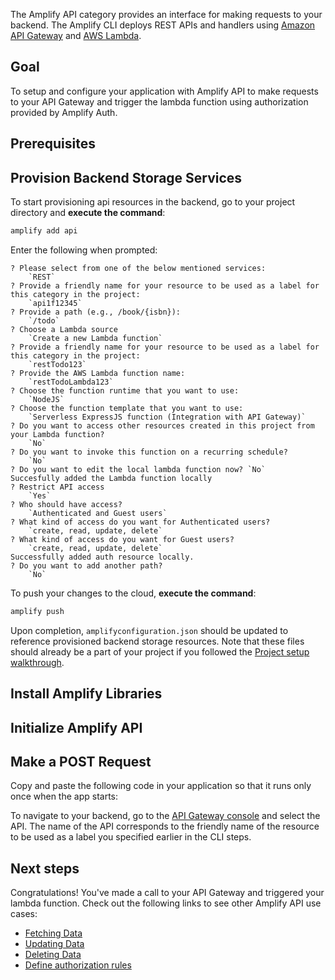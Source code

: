 The Amplify API category provides an interface for making requests to your backend. The Amplify CLI deploys REST APIs and handlers using [Amazon API Gateway](http://docs.aws.amazon.com/apigateway/latest/developerguide/) and [AWS Lambda](http://docs.aws.amazon.com/lambda/latest/dg/).

## Goal
To setup and configure your application with Amplify API to make requests to your API Gateway and trigger the lambda function using authorization provided by Amplify Auth.

## Prerequisites

<inline-fragment platform="ios" src="~/lib/restapi/fragments/ios/getting-started/10_preReq.md"></inline-fragment>
<inline-fragment platform="android" src="~/lib/restapi/fragments/android/getting-started/10_preReq.md"></inline-fragment>

## Provision Backend Storage Services

To start provisioning api resources in the backend, go to your project directory and **execute the command**:

```bash
amplify add api
```

Enter the following when prompted:
```console
? Please select from one of the below mentioned services: 
    `REST`
? Provide a friendly name for your resource to be used as a label for this category in the project: 
    `api1f12345`
? Provide a path (e.g., /book/{isbn}): 
    `/todo`
? Choose a Lambda source 
    `Create a new Lambda function`
? Provide a friendly name for your resource to be used as a label for this category in the project: 
    `restTodo123`
? Provide the AWS Lambda function name: 
    `restTodoLambda123`
? Choose the function runtime that you want to use: 
    `NodeJS`
? Choose the function template that you want to use: 
    `Serverless ExpressJS function (Integration with API Gateway)`
? Do you want to access other resources created in this project from your Lambda function? 
    `No`
? Do you want to invoke this function on a recurring schedule? 
    `No`
? Do you want to edit the local lambda function now? `No`
Succesfully added the Lambda function locally
? Restrict API access 
    `Yes`
? Who should have access? 
    `Authenticated and Guest users`
? What kind of access do you want for Authenticated users? 
    `create, read, update, delete`
? What kind of access do you want for Guest users? 
    `create, read, update, delete`
Successfully added auth resource locally.
? Do you want to add another path? 
    `No`
```

To push your changes to the cloud, **execute the command**:

```bash
amplify push
```

Upon completion, `amplifyconfiguration.json` should be updated to reference provisioned backend storage resources.  Note that these files should already be a part of your project if you followed the [Project setup walkthrough](~/lib/project-setup/create-application.md).

## Install Amplify Libraries
<inline-fragment platform="ios" src="~/lib/restapi/fragments/ios/getting-started/20_installLib.md"></inline-fragment>
<inline-fragment platform="android" src="~/lib/restapi/fragments/android/getting-started/20_installLib.md"></inline-fragment>

## Initialize Amplify API
<inline-fragment platform="ios" src="~/lib/restapi/fragments/ios/getting-started/30_initapi.md"></inline-fragment>
<inline-fragment platform="android" src="~/lib/restapi/fragments/android/getting-started/30_initapi.md"></inline-fragment>

## Make a POST Request

Copy and paste the following code in your application so that it runs only once when the app starts:

<inline-fragment platform="ios" src="~/lib/restapi/fragments/ios/getting-started/40_postTodo.md"></inline-fragment>
<inline-fragment platform="android" src="~/lib/restapi/fragments/android/getting-started/40_postTodo.md"></inline-fragment>

To navigate to your backend, go to the [API Gateway console](https://aws.amazon.com/apigateway) and select the API. The name of the API corresponds to the friendly name of the resource to be used as a label you specified earlier in the CLI steps.

## Next steps
Congratulations! You've made a call to your API Gateway and triggered your lambda function. Check out the following links to see other Amplify API use cases:

* [Fetching Data](~/lib/restapi/fetch.md)
* [Updating Data](~/lib/restapi/update.md)
* [Deleting Data](~/lib/restapi/delete.md)
* [Define authorization rules](~/lib/restapi/authz.md)
